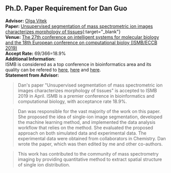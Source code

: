 ## Ph.D. Paper Requirement for Dan Guo 

**Advisor:** [Olga Vitek](https://www.khoury.northeastern.edu/people/olga-vitek/)  
**Paper:** [Unsupervised segmentation of mass spectrometric ion images characterizes morphology of tissues](paper.pdf){:target="_blank"}  
**Venue:** [The 27th conference on intelligent systems for molecular biology and the 18th European conference on computational bioloy (ISMB/ECCB 2019)](https://www.iscb.org/ismbeccb2019)  
**Accept Rate:** 69/366=18.9%  
**Additional Information:**  
ISMB is considered as a top conference in bioinformatics area and its quality can be refered to [here](http://www.conferenceranks.com/), [here](http://csrankings.org/) and [here](http://csmetrics.org/).  
**Statement from Advisor:**  
> Dan's paper "Unsupervised segmentation of mass spectrometric ion images characterizes morphology of tissues" is accepted to ISMB 2019 in April. ISMB is a premier conference in bioinformatics and computational biology, with acceptance rate 18.9%.

>Dan was responsible for the vast majority of the work on this paper. She proposed the idea of single-ion image segmentation, developed the machine learning method, and implemented the data analysis workflow that relies on the method. She evaluated the proposed approach on both simulated data and experimental data. The experimental data were obtained from collaborators in Chemistry. Dan wrote the paper, which was then edited by me and other co-authors. 

>This work has contributed to the community of mass spectrometry imaging by providing quantitative method to extract spatial structure of single ion distribution.
